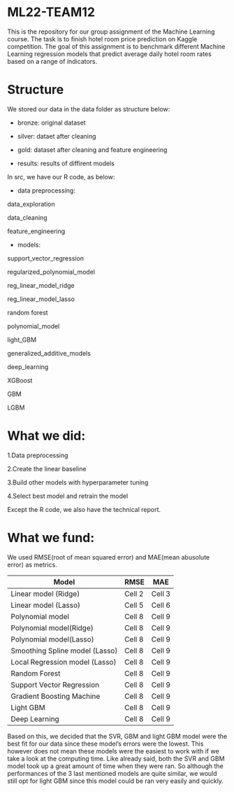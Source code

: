 # ML22-TEAM12

This is the repository for our group assignment of the Machine Learning course. The task is to finish hotel room price prediction on Kaggle competition. The goal of this assignment is to benchmark different Machine Learning regression models that predict average daily hotel room rates based on a range of indicators. 

# Structure 

We stored our data in the data folder as structure below: 
- bronze:
original dataset 

- silver:
dataet after cleaning 

- gold:
dataset after cleaning and feature engineering 

- results:
results of diffirent models 

In src, we have our R code, as below:

- data preprocessing:

data_exploration

data_cleaning

feature_engineering

- models:

support_vector_regression

regularized_polynomial_model

reg_linear_model_ridge

reg_linear_model_lasso

random forest

polynomial_model

light_GBM

generalized_additive_models

deep_learning

XGBoost

GBM

LGBM

# What we did:

1.Data preprocessing

2.Create the linear baseline 

3.Build other models with hyperparameter tuning 

4.Select best model and retrain the model 

Except the R code, we also have the technical report. 


# What we fund:

We used RMSE(root of mean squared error) and MAE(mean abusolute error) as metrics. 

| Model                         | RMSE     | MAE      |
|-------------------------------|----------|----------|
| Linear model (Ridge)          | Cell 2   | Cell 3   |
| Linear model (Lasso)          | Cell 5   | Cell 6   |
| Polynomial model              | Cell 8   | Cell 9   |
| Polynomial model(Ridge)       | Cell 8   | Cell 9   |
| Polynomial model(Lasso)       | Cell 8   | Cell 9   |
| Smoothing Spline model (Lasso)| Cell 8   | Cell 9   |
| Local Regression model (Lasso)| Cell 8   | Cell 9   |
| Random Forest                 | Cell 8   | Cell 9   |
| Support Vector Regression     | Cell 8   | Cell 9   |
| Gradient Boosting Machine     | Cell 8   | Cell 9   |
| Light GBM                     | Cell 8   | Cell 9   |
| Deep Learning                 | Cell 8   | Cell 9   |

Based on this, we decided that the SVR, GBM and light GBM model were the best fit for our data since these model’s errors were the lowest.  This however does not mean these models were the easiest to work with if we take a look at the computing time. Like already said, both the SVR and GBM model took up a great amount of time when they were ran. So although the performances of the 3 last mentioned models are quite similar, we would still opt for light GBM since this model could be ran very easily and quickly.  
